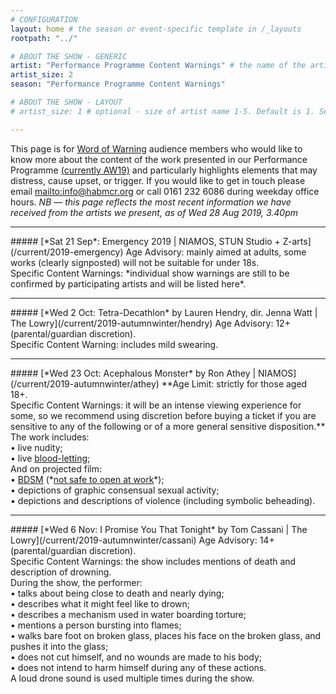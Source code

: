 ```yaml
---
# CONFIGURATION
layout: home # the season or event-specific template in /_layouts
rootpath: "../"

# ABOUT THE SHOW - GENERIC
artist: "Performance Programme Content Warnings" # the name of the artist or company
artist_size: 2
season: "Performance Programme Content Warnings"

# ABOUT THE SHOW - LAYOUT
# artist_size: 1 # optional - size of artist name 1-5. Default is 1. Set longer names to lower values

---
```

This page is for [Word of Warning](/) audience members who would like to know more about the content of the work presented in our Performance Programme [(currently AW19)](/current/2019-autumnwinter) and particularly highlights elements that may distress, cause upset, or trigger. If you would like to get in touch please email <mailto:info@habmcr.org> or call 0161 232 6086 during weekday office hours. *NB — this page reflects the most recent information we have received from the artists we present, as of Wed 28 Aug 2019, 3.40pm*         
<hr>          
##### [*Sat 21 Sep*: Emergency 2019 | NIAMOS, STUN Studio + Z-arts](/current/2019-emergency)        
Age Advisory: mainly aimed at adults, some works (clearly signposted) will not be suitable for under 18s.<br>Specific Content Warnings: *individual show warnings are still to be confirmed by participating artists and will be listed here*.        
<hr>          
##### [*Wed 2 Oct: Tetra-Decathlon* by Lauren Hendry, dir. Jenna Watt | The Lowry](/current/2019-autumnwinter/hendry)        
Age Advisory: 12+ (parental/guardian discretion).<br>Specific Content Warning: includes mild swearing.        
<hr>          
##### [*Wed 23 Oct: Acephalous Monster* by Ron Athey | NIAMOS](/current/2019-autumnwinter/athey)        
**Age Limit: strictly for those aged 18+.<br>Specific Content Warnings: it will be an intense viewing experience for some, so we recommend using discretion before buying a ticket if you are sensitive to any of the following or of a more general sensitive disposition.**<br>The work includes:<br>• live nudity;<br>• live <a href="https://en.wikipedia.org/wiki/Bloodletting" target="_blank">blood-letting</a>;<br>And on projected film:<br>• <a href="http://en.wikipedia.org/wiki/BDSM" target="_blank">BDSM</a> (*<a href="http://en.wikipedia.org/wiki/Not_safe_for_work" target="_blank">not safe to open at work</a>*);<br>• depictions of graphic consensual sexual activity;<br>• depictions and descriptions of violence (including symbolic beheading).
<hr>          
##### [*Wed 6 Nov: I Promise You That Tonight* by Tom Cassani | The Lowry](/current/2019-autumnwinter/cassani)         
Age Advisory: 14+ (parental/guardian discretion).<br>Specific Content Warnings: the show includes mentions of death and description of drowning.<br>During the show, the performer:<br>• talks about being close to death and nearly dying;<br>• describes what it might feel like to drown;<br>• describes a mechanism used in water boarding torture;<br>• mentions a person bursting into flames;<br>• walks bare foot on broken glass, places his face on the broken glass, and pushes it into the glass;<br>• does not cut himself, and no wounds are made to his body;<br>• does not intend to harm himself during any of these actions.<br>A loud drone sound is used multiple times during the show.

